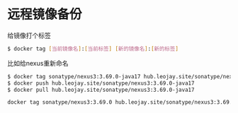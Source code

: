 # 远程镜像备份



给镜像打个标签

```sh
$ docker tag [当前镜像名]:[当前标签] [新的镜像名]:[新的标签]
```

比如给nexus重新命名	

```sh
$ docker tag sonatype/nexus3:3.69.0-java17 hub.leojay.site/sonatype/nexus3:3.69.0-java17
$ docker push hub.leojay.site/sonatype/nexus3:3.69.0-java17
$ docker pull hub.leojay.site/sonatype/nexus3:3.69.0-java17

docker tag sonatype/nexus3:3.69.0 hub.leojay.site/sonatype/nexus3:3.69.0
```

